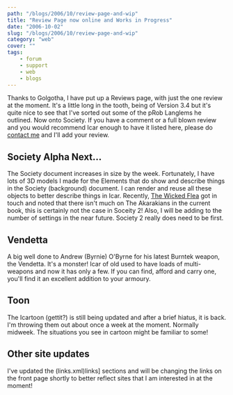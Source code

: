 ```yaml
---
path: "/blogs/2006/10/review-page-and-wip"
title: "Review Page now online and Works in Progress"
date: "2006-10-02"
slug: "/blogs/2006/10/review-page-and-wip"
category: "web"
cover: ""
tags:
    - forum
    - support
    - web
    - blogs
---
```


Thanks to Golgotha, I have put up a Reviews page, with just the one review at the moment. It's a little long in the tooth, being of Version 3.4 but it's quite nice to see that I've sorted out some of the pRob Langlems he outlined. Now onto Society. If you have a comment or a full blown review and you would recommend Icar enough to have it listed here, please do [contact me](mailto:roblang@icar.co.uk) and I'll add your review.

## Society Alpha Next...

The Society document increases in size by the week. Fortunately, I have lots of 3D models I made for the Elements that do show and describe things in the Society (background) document. I can render and reuse all these objects to better describe things in Icar. Recently, [The Wicked Flea](http://groups.google.com/group/icarrpg/browse_frm/thread/efe5174a6b04ecee/) got in touch and noted that there isn't much on The Akarakians in the current book, this is certainly not the case in Soceity 2! Also, I will be adding to the number of settings in the near future. Society 2 really does need to be first.

## Vendetta

A big well done to Andrew (Byrnie) O'Byrne for his latest Burntek weapon, the Vendetta. It's a monster! Icar of old used to have loads of multi-weapons and now it has only a few. If you can find, afford and carry one, you'll find it an excellent addition to your armoury.

## Toon

The Icartoon (gettit?) is still being updated and after a brief hiatus, it is back. I'm throwing them out about once a week at the moment. Normally midweek. The situations you see in cartoon might be familiar to some!

## Other site updates

I've updated the (links.xml)links] sections and will be changing the links on the front page shortly to better reflect sites that I am interested in at the moment!